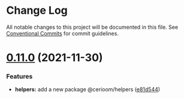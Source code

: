 # Change Log

All notable changes to this project will be documented in this file.
See [Conventional Commits](https://conventionalcommits.org) for commit guidelines.

# [0.11.0](https://github.com/cerioom/cerioom-node/compare/v0.10.20...v0.11.0) (2021-11-30)


### Features

* **helpers:** add a new package @cerioom/helpers ([e81d544](https://github.com/cerioom/cerioom-node/commit/e81d544357a5075bb98cc080c5f296b761549d88))
